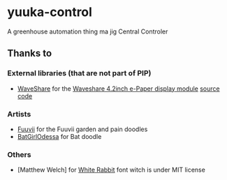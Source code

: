 # yuuka-control
A greenhouse automation thing ma jig Central Controler




## Thanks to

### External libraries (that are not part of PIP)
- [WaveShare](https://www.waveshare.com/) for the [Waveshare 4.2inch e-Paper display module](https://www.waveshare.com/wiki/4.2inch_e-Paper_Module_Manual) [source code](https://github.com/waveshareteam/e-Paper)



### Artists
- [Fuuvii](https://twitter.com/Fuuvii_) for the Fuuvii garden and pain doodles
- [BatGirlOdessa](https://twitter.com/batgirlodessa/) for Bat doodle

### Others
- [Matthew Welch] for [White Rabbit](https://squaregear.net/fonts/whitrabt.html) font witch is under MIT license